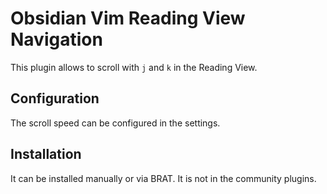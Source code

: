# Obsidian Vim Reading View Navigation

This plugin allows to scroll with `j` and `k` in the Reading View.

## Configuration

The scroll speed can be configured in the settings.

## Installation

It can be installed manually or via BRAT. It is not in the community plugins.
